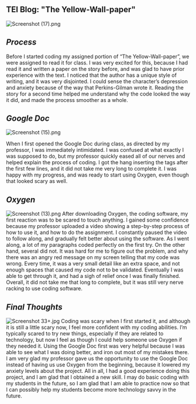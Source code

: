 ## TEI Blog: "The Yellow-Wall-paper" ##
![Screenshot (17).png](https://mahrigrant.github.io/mahrigrant/images/Screenshot%20(17).png)
## *Process* ##

Before I started coding my assigned portion of “The Yellow-Wall-paper”, we were assigned to read it for class. I was very excited for this, because I had read it and written a paper on the story before, and was glad to have prior experience with the text. I noticed that the author has a unique style of writing, and it was very disjointed. I could sense the character’s depression and anxiety because of the way that Perkins-Gilman wrote it. Reading the story for a second time helped me understand why the code looked the way it did, and made the process smoother as a whole.

## *Google Doc* ##
![Screenshot (15).png](https://mahrigrant.github.io/mahrigrant/images/Screenshot%20(15).png)

When I first opened the Google Doc during class, as directed by my professor, I was immediately intimidated. I was confused at what exactly I was supposed to do, but my professor quickly eased all of our nerves and helped explain the process of coding. I got the hang inserting the tags after the first few lines, and it did not take me very long to complete it. I was happy with my progress, and was ready to start using Oxygen, even though that looked scary as well.

## *Oxygen* ##

![Screenshot (13).png](https://mahrigrant.github.io/mahrigrant/images/Screenshot%20(13).png)
After downloading Oxygen, the coding software, my first reaction was to be scared to touch anything. I gained some confidence because my professor uploaded a video showing a step-by-step process of how to use it, and how to do the assignment. I constantly paused the video to follow along, and gradually felt better about using the software. As I went along, a lot of my paragraphs coded perfectly on the first try. On the other hand, several did not. It was hard for me to figure out the problem, and why there was an angry red message on my screen telling that my code was wrong. Every time, it was a very small detail like an extra space, and not enough spaces that caused my code not to be validated. Eventually I was able to get through it, and had a sigh of relief once I was finally finished. Overall, it did not take me that long to complete, but it was still very nerve racking to use coding software.

## *Final Thoughts* ##
![Screenshot 33+.jpg](https://mahrigrant.github.io/mahrigrant/images/Screenshot%2033+.jpg)
Coding was scary when I first started it, and although it is still a little scary now, I feel more confident with my coding abilities. I’m typically scared to try new things, especially if they are related to technology, but now I feel as though I could help someone use Oxygen if they needed it. Using the Google Doc first was very helpful because I was able to see what I was doing better, and iron out most of my mistakes there. I am very glad my professor gave us the opportunity to use the Google Doc instead of having us use Oxygen from the beginning, because it lowered my anxiety levels about the project. All in all, I had a good experience doing this project, and I am glad that I obtained a new skill. I may do basic coding with my students in the future, so I am glad that I am able to practice now so that I can possibly help my students become more technology savvy in the future.
